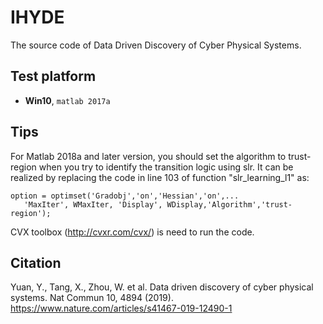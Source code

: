 # IHYDE

The source code of Data Driven Discovery of Cyber Physical Systems. 

## Test platform

* **Win10**, ```matlab 2017a```

## Tips
For Matlab 2018a and later version, you should set the algorithm to trust-region when you try to identify the transition logic using slr.
It can be realized by replacing the code in line 103 of function "slr_learning_l1" as:

    option = optimset('Gradobj','on','Hessian','on',...
       'MaxIter', WMaxIter, 'Display', WDisplay,'Algorithm','trust-region');

CVX toolbox (http://cvxr.com/cvx/) is need to run the code.


## Citation
Yuan, Y., Tang, X., Zhou, W. et al. Data driven discovery of cyber physical systems. Nat Commun 10, 4894 (2019).
https://www.nature.com/articles/s41467-019-12490-1
